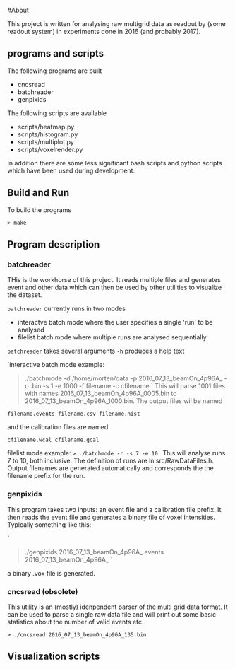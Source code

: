 #About

This project is written for analysing raw multigrid data as readout by
(some readout system) in experiments done in 2016 (and probably 2017).

## programs and scripts

The following programs are built

 * cncsread
 * batchreader
 * genpixids

The following scripts are available

 * scripts/heatmap.py
 * scripts/histogram.py
 * scripts/multiplot.py
 * scripts/voxelrender.py

In addition there are some less significant  bash scripts and python scripts which have 
been used during development.

## Build and Run

To build the programs

`> make`


## Program description

### batchreader
THis is the workhorse of this project. It reads multiple files and generates event and other 
data which can then be used by other utilities to visualize the dataset.

`batchreader` currently runs in two modes

 * interactve batch mode where the user specifies a single 'run' to be analysed
 * filelist batch mode where multiple runs are analysed sequentially

`batchreader` takes several arguments `-h` produces a help text

`interactive batch mode example:
> ./batchmode -d /home/morten/data -p 2016_07_13_beamOn_4p96A_ -o .bin -s 1 -e 1000 -f filename -c cfilename
`
This will parse 1001 files with names 2016_07_13_beamOn_4p96A_0005.bin to 2016_07_13_beamOn_4p96A_1000.bin. The 
output files wil be named

`filename.events
filename.csv
filename.hist`

and the calibration files are named 

`cfilename.wcal
cfilename.gcal`

filelist mode example:
`> ./batchmode -r -s 7 -e 10 `
This will analyse runs 7 to 10, both inclusive. The definition of runs are in src/RawDataFiles.h. Output
filenames are generated automatically and corresponds the the filename prefix for the run.

### genpixids

This program takes two inputs: an event file and a calibration file prefix. It then reads the 
event file and generates a binary file of voxel intensities. Typically something like this:

`
> ./genpixids  2016_07_13_beamOn_4p96A_.events 2016_07_13_beamOn_4p96A_
`

a binary .vox file is generated.

### cncsread (obsolete)
This utility is an (mostly) idenpendent parser of the multi grid data format. It can be used 
to parse a single raw data file and will print out some basic statistics about the number of 
valid events etc.

`> ./cncsread 2016_07_13_beamOn_4p96A_135.bin`

## Visualization scripts


